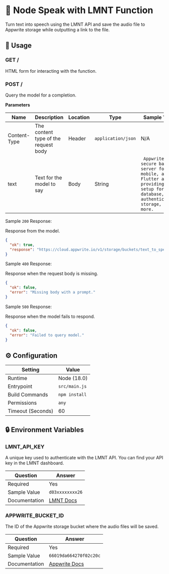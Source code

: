 # 📣 Node Speak with LMNT Function

Turn text into speech using the LMNT API and save the audio file to Appwrite storage while outputting a link to the file.

## 🧰 Usage

### GET /

HTML form for interacting with the function.

### POST /

Query the model for a completion.

**Parameters**

| Name         | Description                          | Location | Type               | Sample Value                                                                                                                                    | Required |
| ------------ | ------------------------------------ | -------- | ------------------ | ----------------------------------------------------------------------------------------------------------------------------------------------- | -------- |
| Content-Type | The content type of the request body | Header   | `application/json` | N/A                                                                                                                                             | Yes      |
| text         | Text for the model to say            | Body     | String             | ` Appwrite is a secure backend server for web, mobile, and Flutter apps, providing easy setup for database, authentication, storage, and more.` | Yes      |

Sample `200` Response:

Response from the model.

```json
{
  "ok": true,
  "response": "https://cloud.appwrite.io/v1/storage/buckets/text_to_speech/files/66019da664270f02c20c/view?project=project_id"
}
```

Sample `400` Response:

Response when the request body is missing.

```json
{
  "ok": false,
  "error": "Missing body with a prompt."
}
```

Sample `500` Response:

Response when the model fails to respond.

```json
{
  "ok": false,
  "error": "Failed to query model."
}
```

## ⚙️ Configuration

| Setting           | Value         |
| ----------------- | ------------- |
| Runtime           | Node (18.0)   |
| Entrypoint        | `src/main.js` |
| Build Commands    | `npm install` |
| Permissions       | `any`         |
| Timeout (Seconds) | 60            |

## 🔒 Environment Variables

### LMNT_API_KEY

A unique key used to authenticate with the LMNT API. You can find your API key in the LMNT dashboard.

| Question      | Answer                                                               |
| ------------- | -------------------------------------------------------------------- |
| Required      | Yes                                                                  |
| Sample Value  | `d03xxxxxxxx26`                                                      |
| Documentation | [LMNT Docs](https://docs.lmnt.com/getting-started/environment-setup) |

### APPWRITE_BUCKET_ID

The ID of the Appwrite storage bucket where the audio files will be saved.

| Question      | Answer                                                             |
| ------------- | ------------------------------------------------------------------ |
| Required      | Yes                                                                |
| Sample Value  | `66019da664270f02c20c`                                             |
| Documentation | [Appwrite Docs](https://appwrite.io/docs/products/storage/buckets) |
